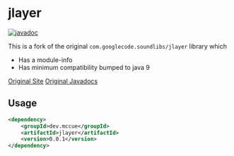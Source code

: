 # jlayer

[![javadoc](https://javadoc.io/badge2/dev.mccue/jlayer/javadoc.svg)](https://javadoc.io/doc/dev.mccue/jlayer)

This is a fork of the original `com.googlecode.soundlibs/jlayer` library which

* Has a module-info
* Has minimum compatibility bumped to java 9

[Original Site](https://web.archive.org/web/20210108055829/http://www.javazoom.net/javalayer/javalayer.html)
[Original Javadocs](https://web.archive.org/web/20200129011439/http://www.javazoom.net/javalayer/docs/docs1.0/index.html)

## Usage

```xml
<dependency>
    <groupId>dev.mccue</groupId>
    <artifactId>jlayer</artifactId>
    <version>0.0.1</version>
</dependency>
```

